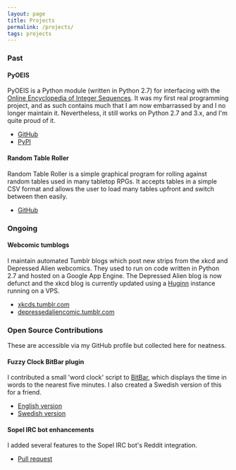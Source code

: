 ```yaml
---
layout: page
title: Projects
permalink: /projects/
tags: projects
---
```


### Past

#### PyOEIS

PyOEIS is a Python module (written in Python 2.7) for interfacing with the [Online Encyclopedia of Integer Sequences](https://oeis.org).
It was my first real programming project, and as such contains much that I am now embarrassed by and I no longer maintain it. Nevertheless,
it still works on Python 2.7 and 3.x, and I'm quite proud of it.

- [GitHub](https://github.com/whonut/pyoeis)
- [PyPI](https://pypi.python.org/pypi/pyoeis)

#### Random Table Roller

Random Table Roller is a simple graphical program for rolling against random tables used in many tabletop RPGs. It accepts tables in a
simple CSV format and allows the user to load many tables upfront and switch between then easily.

- [GitHub](https://github.com/whonut/Random-Table-Roller)

### Ongoing

#### Webcomic tumblogs

I maintain automated Tumblr blogs which post new strips from the xkcd and Depressed Alien webcomics. They used to run on code written in Python 2.7 and
hosted on a Google App Engine. The Depressed Alien blog is now defunct and the xkcd blog is currently updated using a [Huginn](https://github.com/huginn/huginn)
instance running on a VPS.

- [xkcds.tumblr.com](http://xkcds.tumblr.com)
- [depressedaliencomic.tumblr.com](http://depressedaliencomic.tumblr.com)

### Open Source Contributions

These are accessible via my GitHub profile but collected here for neatness.

#### Fuzzy Clock BitBar plugin

I contributed a small 'word clock' script to [BitBar](https://getbitbar.com), which displays the time in words to the nearest
five minutes. I also created a Swedish version of this for a friend.

- [English version](https://getbitbar.com/plugins/Time/fuzzyclock.1s.py)
- [Swedish version]({{site.url}}/assets/Scripts/fuzzyclock_sv.1s-6-3.py)

#### Sopel IRC bot enhancements

I added several features to the Sopel IRC bot's Reddit integration.

- [Pull request](https://github.com/sopel-irc/sopel/pull/775)

